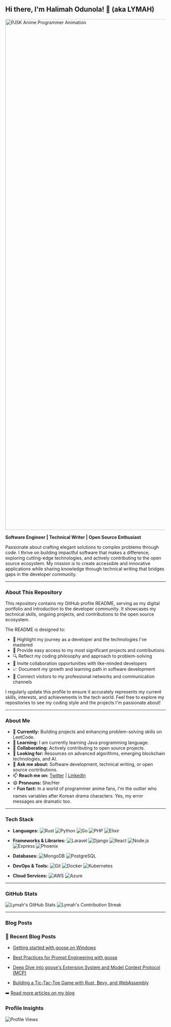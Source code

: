 ## Hi there, I'm Halimah Odunola! 👋 (aka LYMAH)


<img src="https://media1.tenor.com/m/xei0iF6HWToAAAAd/pjsk-pjsk-anime.gif" width="1600" alt="PJSK Anime Programmer Animation" />


**Software Engineer | Technical Writer | Open Source Enthusiast**

Passionate about crafting elegant solutions to complex problems through code. I thrive on building impactful software that makes a difference, exploring cutting-edge technologies, and actively contributing to the open source ecosystem. My mission is to create accessible and innovative applications while sharing knowledge through technical writing that bridges gaps in the developer community.

---

### About This Repository

This repository contains my GitHub profile README, serving as my digital portfolio and introduction to the developer community. It showcases my technical skills, ongoing projects, and contributions to the open source ecosystem.

The README is designed to:

- 🌟 Highlight my journey as a developer and the technologies I've mastered
- 📂 Provide easy access to my most significant projects and contributions
- 🔍 Reflect my coding philosophy and approach to problem-solving
- 🤝 Invite collaboration opportunities with like-minded developers
- 📈 Document my growth and learning path in software development
- 🔗 Connect visitors to my professional networks and communication channels

I regularly update this profile to ensure it accurately represents my current skills, interests, and achievements in the tech world. Feel free to explore my repositories to see my coding style and the projects I'm passionate about!

---

### About Me

- 🔭 **Currently:** Building projects and enhancing problem-solving skills on LeetCode.
- 🌱 **Learning:** I am currently learning Java programming language.
- 👯 **Collaborating:** Actively contributing to open source projects.
- 🤔 **Looking for:** Resources on advanced algorithms, emerging blockchain technologies, and AI.
- 💬 **Ask me about:** Software development, technical writing, or open source contributions.
- 📫 **Reach me on:** [Twitter](https://twitter.com/CodesLymah) | [LinkedIn](https://www.linkedin.com/in/harlimat-odunola-2ab261235)
- 😄 **Pronouns:** She/Her
- ⚡ **Fun fact:** In a world of programmer anime fans, I'm the outlier who names variables after Korean drama characters. Yes, my error messages are dramatic too.

---

### Tech Stack

- **Languages:**
  ![Rust](https://img.shields.io/badge/-Rust-000000?style=flat&logo=rust&logoColor=white)
  ![Python](https://img.shields.io/badge/-Python-3776AB?style=flat&logo=python&logoColor=white)
  ![Go](https://img.shields.io/badge/-Go-00ADD8?style=flat&logo=go&logoColor=white)
  ![PHP](https://img.shields.io/badge/-PHP-777BB4?style=flat&logo=php&logoColor=white)
  ![Elixir](https://img.shields.io/badge/-Elixir-4B275F?style=flat&logo=elixir&logoColor=white)

- **Frameworks & Libraries:**
  ![Laravel](https://img.shields.io/badge/-Laravel-FF2D20?style=flat&logo=laravel&logoColor=white)
  ![Django](https://img.shields.io/badge/-Django-092E20?style=flat&logo=django&logoColor=white)
  ![React](https://img.shields.io/badge/-React-61DAFB?style=flat&logo=react&logoColor=black)
  ![Node.js](https://img.shields.io/badge/-Node.js-339933?style=flat&logo=node.js&logoColor=white)
  ![Express](https://img.shields.io/badge/-Express-000000?style=flat&logo=express&logoColor=white)
  ![Phoenix](https://img.shields.io/badge/-Phoenix-400080?style=flat&logo=phoenix&logoColor=white)

- **Databases:**
  ![MongoDB](https://img.shields.io/badge/-MongoDB-47A248?style=flat&logo=mongodb&logoColor=white)
  ![PostgreSQL](https://img.shields.io/badge/-PostgreSQL-336791?style=flat&logo=postgresql&logoColor=white)

- **DevOps & Tools:**
  ![Git](https://img.shields.io/badge/-Git-F05032?style=flat&logo=git&logoColor=white)
  ![Docker](https://img.shields.io/badge/-Docker-2496ED?style=flat&logo=docker&logoColor=white)
  ![Kubernetes](https://img.shields.io/badge/-Kubernetes-326CE5?style=flat&logo=kubernetes&logoColor=white)

- **Cloud Services:**
  ![AWS](https://img.shields.io/badge/-AWS-232F3E?style=flat&logo=amazon-aws&logoColor=white)
  ![Azure](https://img.shields.io/badge/-Azure-0078D4?style=flat&logo=microsoft-azure&logoColor=white)

---

### GitHub Stats

![Lymah's GitHub Stats](https://github-readme-stats.vercel.app/api?username=Lymah123&show_icons=true&theme=radical&count_private=true)
![Lymah's Contribution Streak](https://github-readme-streak-stats.herokuapp.com/?user=Lymah123&theme=radical)

---

### Blog Posts

### 📝 Recent Blog Posts

<!-- BLOG-POST-LIST:START -->
- [Getting started with goose on Windows](https://dev.to/lymah/getting-started-with-goose-on-windows-30bh)
- [Best Practices for Prompt Engineering with goose](https://dev.to/lymah/best-practices-for-prompt-engineering-with-goose-3m6h)
- [Deep Dive into goose's Extension System and Model Context Protocol (MCP)](https://dev.to/lymah/deep-dive-into-gooses-extension-system-and-model-context-protocol-mcp-3ehl)

- [Building a Tic-Tac-Toe Game with Rust, Bevy, and WebAssembly](https://dev.to/lymah/building-a-tic-tac-toe-game-with-rust-bevy-and-webassembly-11l6)
<!-- BLOG-POST-LIST:END -->

➡️ [Read more articles on my blog](https://dev.to/lymah)

### Profile Insights

![Profile Views](https://komarev.com/ghpvc/?username=Lymah123&color=blue&style=flat)
